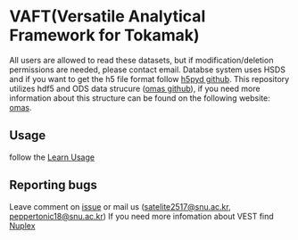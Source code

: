 # VAFT(Versatile Analytical Framework for Tokamak) 

All users are allowed to read these datasets, but if modification/deletion permissions are needed, please contact email. Databse system uses HSDS and if you want to get the h5 file format follow [h5pyd github](https://github.com/HDFGroup/h5pyd). This repository utilizes hdf5 and ODS data strucure ([omas github](https://github.com/gafusion/omas?tab=readme-ov-file)), if you need more information about this structure can be found on the following website: [omas](https://gafusion.github.io/omas/).

## Usage

follow the [Learn Usage](https://satelite2517.github.io/vaft/)


## Reporting bugs

Leave comment on [issue](https://github.com/satelite2517/vaft/issues) or mail us (satelite2517@snu.ac.kr, peppertonic18@snu.ac.kr)
If you need more infomation about VEST find [Nuplex](http://nuplex.snu.ac.kr)